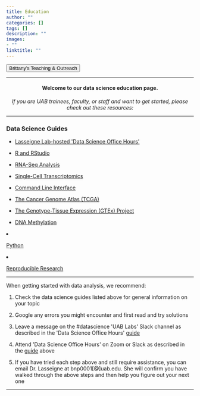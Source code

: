 ```yaml
---
title: Education
author: ""
categories: []
tags: []
description: ""
images:
- ""
linktitle: ""
---
```


<form action="/brittany-education/index.html">
    <input type="submit" value="Brittany's Teaching & Outreach" />
</form>

---

#### <p style="text-align:center;">Welcome to our data science education page.</p>

_<p style="text-align:center;">If you are UAB trainees, faculty, or staff and want to get started, please check out these resources:</p>_

---

### Data Science Guides
<ul>
<li><p><a href="https://docs.google.com/document/d/174JsfrSy2XVpeCmQtDJKOXHMqT3XzyEHrN5qXWFPiJs/edit?usp=sharing" target="_blank">Lasseigne Lab-hosted 'Data Science Office Hours'</a><p></li>
<li><p><a href="/education_resources/guides/rmasterguide.html" target="_blank">R and RStudio</a></p></li>
<li><p><a href="/education_resources/guides/rnaseqguide.html" target="_blank">RNA-Seq Analysis</a></p></li>
<li><p><a href="/education_resources/guides/singlecellguide.html" target="_blank">Single-Cell Transcriptomics</a></p></li>
<li><p><a href="/education_resources/guides/commandlineguide.html" target="_blank">Command Line Interface</a></p></li>
<li><p><a href="/education_resources/guides/tcgaguide.html" target="_blank">The Cancer Genome Atlas (TCGA)</a></p></li>
<li><p><a href="/education_resources/guides/gtexguide.html" target="_blank">The Genotype-Tissue Expression (GTEx) Project</a></p></li>
<li><p><a href="/education_resources/guides/dnamethylationguide.html" target="_blank">DNA Methylation</a></p></li>
</ul>
 <li><p><a href="/education_resources/guides/pythonguide.html" target="_blank">Python</a></p></li>
</ul>
<li><p><a href="/education_resources/guides/reproducibleresearchguide.html" target="_blank">Reproducible Research</a></p></li>

---

When getting started with data analysis, we recommend:
<ol>
<li><p>Check the data science guides listed above for general information on your topic</p></li>
<li><p>Google any errors you might encounter and first read and try solutions</p></li>
<li><p>Leave a message on the #datascience 'UAB Labs' Slack channel as described in the 'Data Science Office Hours' <a href="https://docs.google.com/document/d/174JsfrSy2XVpeCmQtDJKOXHMqT3XzyEHrN5qXWFPiJs/edit?usp=sharing" target="_blank">guide</a></p></li>
<li><p>Attend 'Data Science Office Hours' on Zoom or Slack as described in the <a href="https://docs.google.com/document/d/174JsfrSy2XVpeCmQtDJKOXHMqT3XzyEHrN5qXWFPiJs/edit?usp=sharing" target="_blank">guide</a> above</p></li>
<li><p>If you have tried each step above and still require assistance, you can email Dr. Lasseigne at bnp0001[@]uab.edu. She will confirm you have walked through the above steps and then help you figure out your next one</p></li>
</ol>

---
